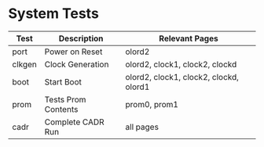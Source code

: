 
# System Tests

| Test   | Description                 | Relevant Pages |
| ------ | --------------------------- | -------------- |
| port   | Power on Reset              | olord2 |
| clkgen | Clock Generation            | olord2, clock1, clock2, clockd |
| boot   | Start Boot                  | olord2, clock1, clock2, clockd, olord1 |
| prom   | Tests Prom Contents         | prom0, prom1 |
| cadr   | Complete CADR Run           | all pages |